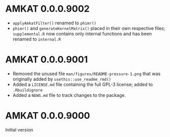 
# AMKAT 0.0.0.9002

* `applyAmkatFilter()` renamed to `phimr()`
* `phimr()` and `generateKernelMatrix()` placed in their own respective files; `supplemental.R` now contains only internal functions and has been renamed to `internal.R`


# AMKAT 0.0.0.9001

* Removed the unused file `man/figures/README-pressure-1.png` that was originally added by `usethis::use_readme_rmd()`
* Added a `LICENSE.md` file containing the full GPL-3 license; added to `.Rbuildignore`
* Added a `NEWS.md` file to track changes to the package.

# AMKAT 0.0.0.9000

Initial version
